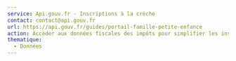 ```yaml
---
service: Api.gouv.fr - Inscriptions à la crèche
contact: contact@api.gouv.fr
url: https://api.gouv.fr/guides/portail-famille-petite-enfance
action: Accèder aux données fiscales des impôts pour simplifier les inscriptions à la crêche
thematique:
  - Données
---
```

